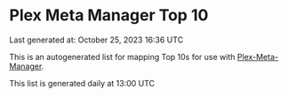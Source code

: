 # Plex Meta Manager Top 10
Last generated at: October 25, 2023 16:36 UTC

This is an autogenerated list for mapping Top 10s for use with [Plex-Meta-Manager](https://github.com/meisnate12/Plex-Meta-Manager).

This list is generated daily at 13:00 UTC
